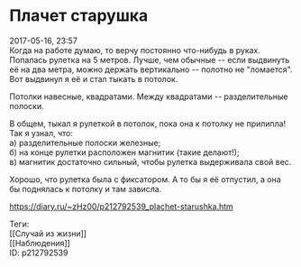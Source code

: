Плачет старушка
================

   
 2017-05-16, 23:57   
  Когда на работе думаю, то верчу постоянно что-нибудь в руках. Попалась рулетка на 5 метров. Лучше, чем обычные -- если выдвинуть её на два метра, можно держать вертикально -- полотно не "ломается". Вот выдвинул я её и стал тыкать в потолок.   
   
 Потолки навесные, квадратами. Между квадратами -- разделительные полоски.   
   
 В общем, тыкал я рулеткой в потолок, пока она к потолку не прилипла! Так я узнал, что:   
 а) разделительные полоски железные;   
 б) на конце рулетки расположен магнитик (такие делают!);   
 в) магнитик достаточно сильный, чтобы рулетка выдерживала свой вес.   
   
 Хорошо, что рулетка была с фиксатором. А то бы я её отпустил, а она бы поднялась к потолку и там зависла.   
    
 <https://diary.ru/~zHz00/p212792539_plachet-starushka.htm>   
   
 Теги:   
 [[Случай из жизни]]   
 [[Наблюдения]]   
 ID: p212792539